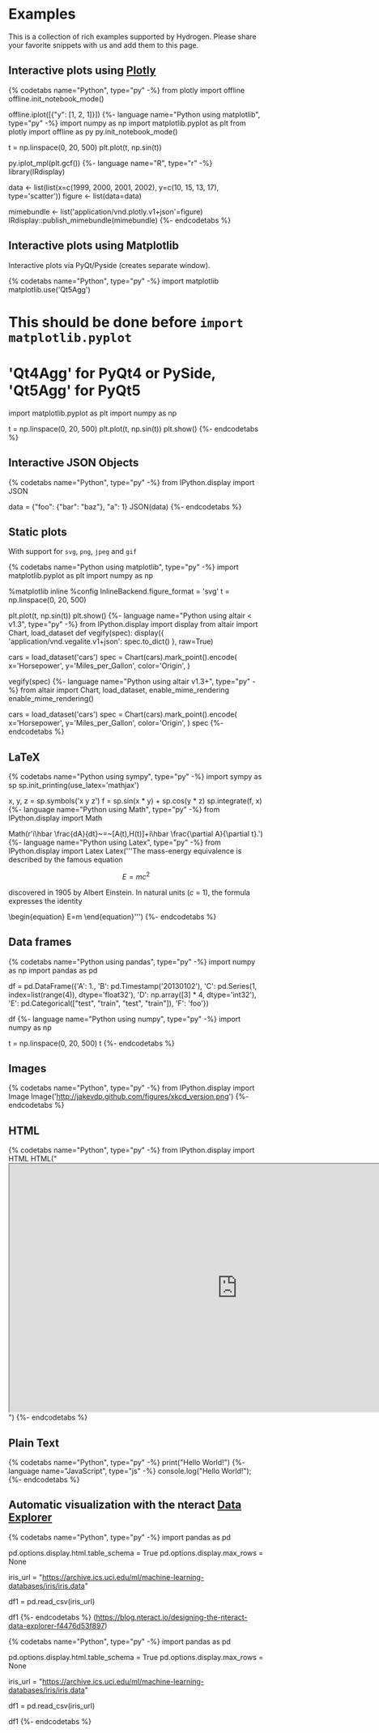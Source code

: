 # Examples

This is a collection of rich examples supported by Hydrogen.
Please share your favorite snippets with us and add them to this page.

## Interactive plots using [Plotly](https://plot.ly/api/)

{% codetabs name="Python", type="py" -%}
from plotly import offline
offline.init_notebook_mode()

offline.iplot([{"y": [1, 2, 1]}])
{%- language name="Python using matplotlib", type="py" -%}
import numpy as np
import matplotlib.pyplot as plt
from plotly import offline as py
py.init_notebook_mode()

t = np.linspace(0, 20, 500)
plt.plot(t, np.sin(t))

py.iplot_mpl(plt.gcf())
{%- language name="R", type="r" -%}
library(IRdisplay)

data <- list(list(x=c(1999, 2000, 2001, 2002), y=c(10, 15, 13, 17), type='scatter'))
figure <- list(data=data)

mimebundle <- list('application/vnd.plotly.v1+json'=figure)
IRdisplay::publish_mimebundle(mimebundle)
{%- endcodetabs %}

## Interactive plots using Matplotlib

Interactive plots via PyQt/Pyside (creates separate window).

{% codetabs name="Python", type="py" -%}
import matplotlib
matplotlib.use('Qt5Agg')
# This should be done before `import matplotlib.pyplot`
# 'Qt4Agg' for PyQt4 or PySide, 'Qt5Agg' for PyQt5
import matplotlib.pyplot as plt
import numpy as np

t = np.linspace(0, 20, 500)
plt.plot(t, np.sin(t))
plt.show()
{%- endcodetabs %}

## Interactive JSON Objects

{% codetabs name="Python", type="py" -%}
from IPython.display import JSON

data = {"foo": {"bar": "baz"}, "a": 1}
JSON(data)
{%- endcodetabs %}

## Static plots

With support for `svg`, `png`, `jpeg` and `gif`

{% codetabs name="Python using matplotlib", type="py" -%}
import matplotlib.pyplot as plt
import numpy as np

%matplotlib inline
%config InlineBackend.figure_format = 'svg'
t = np.linspace(0, 20, 500)

plt.plot(t, np.sin(t))
plt.show()
{%- language name="Python using altair < v1.3", type="py" -%}
from IPython.display import display
from altair import Chart, load_dataset
def vegify(spec):
    display({
        'application/vnd.vegalite.v1+json': spec.to_dict()
    }, raw=True)

cars = load_dataset('cars')
spec = Chart(cars).mark_point().encode(
    x='Horsepower',
    y='Miles_per_Gallon',
    color='Origin',
)

vegify(spec)
{%- language name="Python using altair v1.3+", type="py" -%}
from altair import Chart, load_dataset, enable_mime_rendering
enable_mime_rendering()

cars = load_dataset('cars')
spec = Chart(cars).mark_point().encode(
    x='Horsepower',
    y='Miles_per_Gallon',
    color='Origin',
)
spec
{%- endcodetabs %}

## LaTeX

{% codetabs name="Python using sympy", type="py" -%}
import sympy as sp
sp.init_printing(use_latex='mathjax')

x, y, z = sp.symbols('x y z')
f = sp.sin(x * y) + sp.cos(y * z)
sp.integrate(f, x)
{%- language name="Python using Math", type="py" -%}
from IPython.display import Math

Math(r'i\hbar \frac{dA}{dt}~=~[A(t),H(t)]+i\hbar \frac{\partial A}{\partial t}.')
{%- language name="Python using Latex", type="py" -%}
from IPython.display import Latex
Latex('''The mass-energy equivalence is described by the famous equation

$$E=mc^2$$

discovered in 1905 by Albert Einstein.
In natural units ($c$ = 1), the formula expresses the identity

\\begin{equation}
E=m
\\end{equation}''')
{%- endcodetabs %}

## Data frames

{% codetabs name="Python using pandas", type="py" -%}
import numpy as np
import pandas as pd

df = pd.DataFrame({'A': 1.,
                   'B': pd.Timestamp('20130102'),
                   'C': pd.Series(1, index=list(range(4)), dtype='float32'),
                   'D': np.array([3] * 4, dtype='int32'),
                   'E': pd.Categorical(["test", "train", "test", "train"]),
                   'F': 'foo'})

df
{%- language name="Python using numpy", type="py" -%}
import numpy as np

t = np.linspace(0, 20, 500)
t
{%- endcodetabs %}

## Images

{% codetabs name="Python", type="py" -%}
from IPython.display import Image
Image('http://jakevdp.github.com/figures/xkcd_version.png')
{%- endcodetabs %}


## HTML

{% codetabs name="Python", type="py" -%}
from IPython.display import HTML
HTML("<iframe src='https://nteract.io/' width='900' height='490'></iframe>")
{%- endcodetabs %}

## Plain Text

{% codetabs name="Python", type="py" -%}
print("Hello World!")
{%- language name="JavaScript", type="js" -%}
console.log("Hello World!");
{%- endcodetabs %}

## Automatic visualization with the nteract [Data Explorer](https://blog.nteract.io/designing-the-nteract-data-explorer-f4476d53f897) 

{% codetabs name="Python", type="py" -%}
import pandas as pd

pd.options.display.html.table_schema = True
pd.options.display.max_rows = None


iris_url = "https://archive.ics.uci.edu/ml/machine-learning-databases/iris/iris.data"

df1 = pd.read_csv(iris_url)

df1
{%- endcodetabs %}
(https://blog.nteract.io/designing-the-nteract-data-explorer-f4476d53f897) 

{% codetabs name="Python", type="py" -%}
import pandas as pd

pd.options.display.html.table_schema = True
pd.options.display.max_rows = None


iris_url = "https://archive.ics.uci.edu/ml/machine-learning-databases/iris/iris.data"

df1 = pd.read_csv(iris_url)

df1
{%- endcodetabs %}